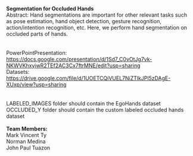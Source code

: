 <strong>Segmentation for Occluded Hands</strong></br>
Abstract:
Hand segmentations are important for other relevant tasks such as pose estimation, hand object detection, gesture recognition, action/intention recognition, etc. Here, we perform hand segmentation on occluded parts of hands.</br>
</br>
</br>
PowerPointPresentation: https://docs.google.com/presentation/d/1Sd7_C0vOtJg7vk-NKWVKhxyjwR2TEf2AC3Cx7ftrMNE/edit?usp=sharing</br>
Datasets: https://drive.google.com/file/d/1UOETCQiVUEL7NiZTlkJPl5zDAgE-XUxp/view?usp=sharing</br>
</br>
</br>
LABELED_IMAGES folder should contain the EgoHands dataset </br>
OCCLUDED_Y folder should contain the custom labeled occluded hands dataset
</br>
</br>
<strong>Team Members:</strong></br>
Mark Vincent Ty</br>
Norman Medina</br>
John Paul Tuazon</br>
